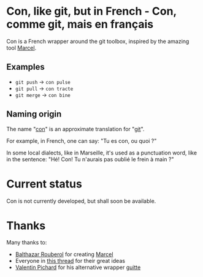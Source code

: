 # Con, like git, but in French - Con, comme git, mais en français

Con is a French wrapper around the git toolbox, inspired by the amazing tool [Marcel](https://github.com/brouberol/marcel).

## Examples

* ``git push`` → ``con pulse``
* ``git pull`` → ``con tracte``
* ``git merge`` → ``con bine``

## Naming origin

The name "[con](https://www.wordreference.com/enfr/git)" is an approximate translation for "[git](https://en.wiktionary.org/wiki/git#Translations)".

For example, in French, one can say: "Tu es con, ou quoi ?"

In some local dialects, like in Marseille, it's used as a punctuation word, like in the sentence:
"Hé! Con! Tu n'aurais pas oublié le frein à main ?"

# Current status

Con is not currently developed, but shall soon be available.

# Thanks

Many thanks to:

- [Balthazar Rouberol](https://github.com/brouberol) for creating [Marcel](https://github.com/brouberol/marcel)
- Everyone in [this thread](https://github.com/moby/moby/issues/19396) for their great ideas
- [Valentin Pichard](https://github.com/w3st3ry) for his alternative wrapper [guitte](https://github.com/w3st3ry/guitte)
